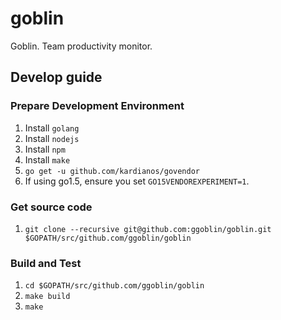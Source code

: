 # goblin
Goblin. Team productivity monitor.

## Develop guide

### Prepare Development Environment

1. Install `golang`
1. Install `nodejs`
1. Install `npm`
1. Install `make`
1. `go get -u github.com/kardianos/govendor`
1. If using go1.5, ensure you set `GO15VENDOREXPERIMENT=1`.

### Get source code

1. `git clone --recursive git@github.com:ggoblin/goblin.git $GOPATH/src/github.com/ggoblin/goblin`

### Build and Test

1. `cd $GOPATH/src/github.com/ggoblin/goblin`
1. `make build`
1. `make `

